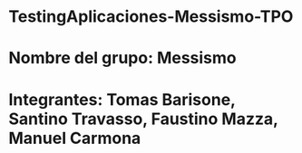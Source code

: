 # TestingAplicaciones-Messismo-TPO
# Nombre del grupo: Messismo
# Integrantes: Tomas Barisone, Santino Travasso, Faustino Mazza, Manuel Carmona

